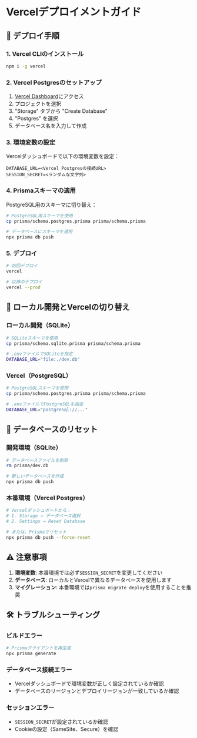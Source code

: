 # Vercelデプロイメントガイド

## 🚀 デプロイ手順

### 1. Vercel CLIのインストール
```bash
npm i -g vercel
```

### 2. Vercel Postgresのセットアップ

1. [Vercel Dashboard](https://vercel.com/dashboard)にアクセス
2. プロジェクトを選択
3. "Storage" タブから "Create Database"
4. "Postgres" を選択
5. データベース名を入力して作成

### 3. 環境変数の設定

Vercelダッシュボードで以下の環境変数を設定：

```
DATABASE_URL=<Vercel Postgresの接続URL>
SESSION_SECRET=<ランダムな文字列>
```

### 4. Prismaスキーマの適用

PostgreSQL用のスキーマに切り替え：

```bash
# PostgreSQL用スキーマを使用
cp prisma/schema.postgres.prisma prisma/schema.prisma

# データベースにスキーマを適用
npx prisma db push
```

### 5. デプロイ

```bash
# 初回デプロイ
vercel

# 以降のデプロイ
vercel --prod
```

## 📝 ローカル開発とVercelの切り替え

### ローカル開発（SQLite）
```bash
# SQLiteスキーマを使用
cp prisma/schema.sqlite.prisma prisma/schema.prisma

# .envファイルでSQLiteを指定
DATABASE_URL="file:./dev.db"
```

### Vercel（PostgreSQL）
```bash
# PostgreSQLスキーマを使用
cp prisma/schema.postgres.prisma prisma/schema.prisma

# .envファイルでPostgreSQLを指定
DATABASE_URL="postgresql://..."
```

## 🔄 データベースのリセット

### 開発環境（SQLite）
```bash
# データベースファイルを削除
rm prisma/dev.db

# 新しいデータベースを作成
npx prisma db push
```

### 本番環境（Vercel Postgres）
```bash
# Vercelダッシュボードから：
# 1. Storage → データベース選択
# 2. Settings → Reset Database

# または、Prismaでリセット
npx prisma db push --force-reset
```

## ⚠️ 注意事項

1. **環境変数**: 本番環境では必ず`SESSION_SECRET`を変更してください
2. **データベース**: ローカルとVercelで異なるデータベースを使用します
3. **マイグレーション**: 本番環境では`prisma migrate deploy`を使用することを推奨

## 🛠 トラブルシューティング

### ビルドエラー
```bash
# Prismaクライアントを再生成
npx prisma generate
```

### データベース接続エラー
- Vercelダッシュボードで環境変数が正しく設定されているか確認
- データベースのリージョンとデプロイリージョンが一致しているか確認

### セッションエラー
- `SESSION_SECRET`が設定されているか確認
- Cookieの設定（SameSite、Secure）を確認